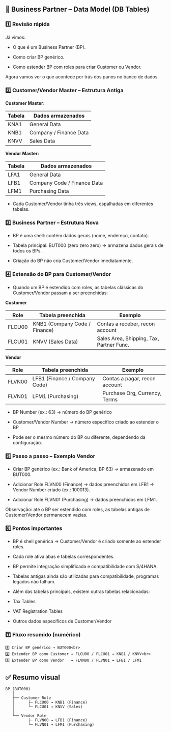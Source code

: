 ## 📒 Business Partner – Data Model (DB Tables)

### 1️⃣ Revisão rápida

Já vimos:

- O que é um Business Partner (BP).

- Como criar BP genérico.

- Como estender BP com roles para criar Customer ou Vendor.

Agora vamos ver o que acontece por trás dos panos no banco de dados.

### 2️⃣ Customer/Vendor Master – Estrutura Antiga

**Customer Master:**

Tabela | Dados armazenados
-------|-----------------
KNA1   | General Data
KNB1   | Company / Finance Data
KNVV   | Sales Data


**Vendor Master:**

Tabela | Dados armazenados
-------|-----------------
LFA1   | General Data
LFB1   | Company Code / Finance Data
LFM1   | Purchasing Data


- Cada Customer/Vendor tinha três views, espalhadas em diferentes tabelas.

### 3️⃣ Business Partner – Estrutura Nova

- BP é uma shell: contém dados gerais (nome, endereço, contato).

- Tabela principal: BUT000 (zero zero zero) → armazena dados gerais de todos os BPs.

- Criação do BP não cria Customer/Vendor imediatamente.

### 4️⃣ Extensão do BP para Customer/Vendor

- Quando um BP é estendido com roles, as tabelas clássicas do Customer/Vendor passam a ser preenchidas:

**Customer**

| Role   | Tabela preenchida             | Exemplo                                  |
| ------ | ----------------------------- | ---------------------------------------- |
| FLCU00 | KNB1 (Company Code / Finance) | Contas a receber, recon account          |
| FLCU01 | KNVV (Sales Data)             | Sales Area, Shipping, Tax, Partner Func. |

**Vendor**

| Role   | Tabela preenchida             | Exemplo                       |
| ------ | ----------------------------- | ----------------------------- |
| FLVN00 | LFB1 (Finance / Company Code) | Contas a pagar, recon account |
| FLVN01 | LFM1 (Purchasing)             | Purchase Org, Currency, Terms |


- BP Number (ex.: 63) → número do BP genérico

- Customer/Vendor Number → número específico criado ao estender o BP

- Pode ser o mesmo número do BP ou diferente, dependendo da configuração.

### 5️⃣ Passo a passo – Exemplo Vendor

- Criar BP genérico (ex.: Bank of America, BP 63) → armazenado em BUT000.

- Adicionar Role FLVN00 (Finance) → dados preenchidos em LFB1 → Vendor Number criado (ex.: 100013).

- Adicionar Role FLVN01 (Purchasing) → dados preenchidos em LFM1.

Observação: até o BP ser estendido com roles, as tabelas antigas de Customer/Vendor permanecem vazias.

### 6️⃣ Pontos importantes

- BP é shell genérica → Customer/Vendor é criado somente ao estender roles.

- Cada role ativa abas e tabelas correspondentes.

- BP permite integração simplificada e compatibilidade com S/4HANA.

- Tabelas antigas ainda são utilizadas para compatibilidade, programas legados não falham.

- Além das tabelas principais, existem outras tabelas relacionadas:

- Tax Tables

- VAT Registration Tables

- Outros dados específicos de Customer/Vendor

### 7️⃣ Fluxo resumido (numérico)
```
1️⃣ Criar BP genérico → BUT000<br>
2️⃣ Extender BP como Customer → FLCU00 / FLCU01 → KNB1 / KNVV<br>
3️⃣ Extender BP como Vendor   → FLVN00 / FLVN01 → LFB1 / LFM1

```

## ✅ Resumo visual

```
BP (BUT000)
   │
   ├── Customer Role
   │      ├─ FLCU00 → KNB1 (Finance)
   │      └─ FLCU01 → KNVV (Sales)
   │
   └── Vendor Role
          ├─ FLVN00 → LFB1 (Finance)
          └─ FLVN01 → LFM1 (Purchasing)
```